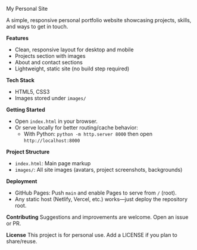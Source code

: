 My Personal Site

A simple, responsive personal portfolio website showcasing projects, skills, and ways to get in touch.

**Features**
- Clean, responsive layout for desktop and mobile
- Projects section with images
- About and contact sections
- Lightweight, static site (no build step required)

**Tech Stack**
- HTML5, CSS3
- Images stored under `images/`

**Getting Started**
- Open `index.html` in your browser.
- Or serve locally for better routing/cache behavior:
  - With Python: `python -m http.server 8000` then open `http://localhost:8000`

**Project Structure**
- `index.html`: Main page markup
- `images/`: All site images (avatars, project screenshots, backgrounds)

**Deployment**
- GitHub Pages: Push `main` and enable Pages to serve from `/` (root).
- Any static host (Netlify, Vercel, etc.) works—just deploy the repository root.

**Contributing**
Suggestions and improvements are welcome. Open an issue or PR.

**License**
This project is for personal use. Add a LICENSE if you plan to share/reuse.
